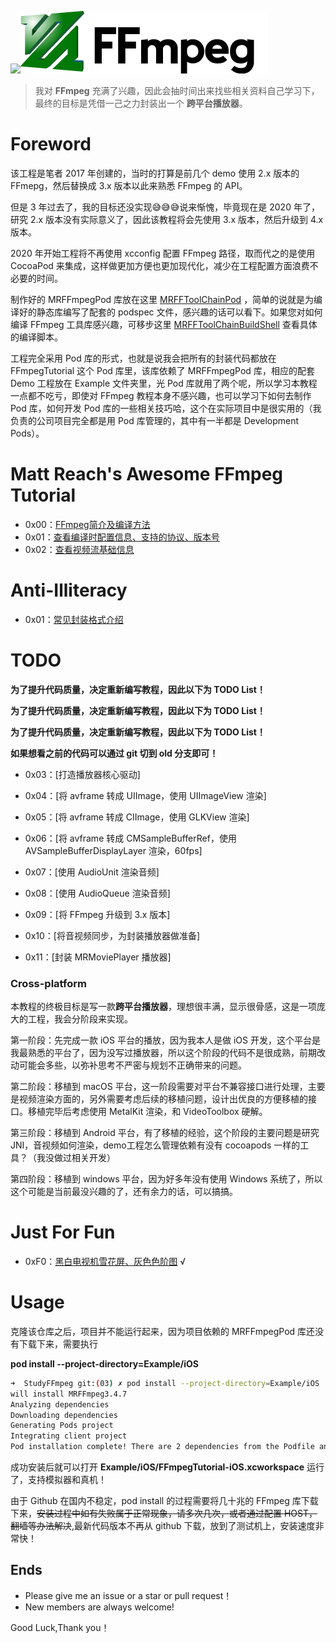 
![](md/imgs/MR-16-9.png)[![](md/imgs/ffmpeg.png)](http://ffmpeg.org/) 


> 我对 **FFmpeg** 充满了兴趣，因此会抽时间出来找些相关资料自己学习下，最终的目标是凭借一己之力封装出一个 **跨平台播放器**。

# Foreword

该工程是笔者 2017 年创建的，当时的打算是前几个 demo 使用 2.x 版本的 FFmepg，然后替换成 3.x 版本以此来熟悉 FFmpeg 的 API。

但是 3 年过去了，我的目标还没实现😅😅😅说来惭愧，毕竟现在是 2020 年了，研究 2.x 版本没有实际意义了，因此该教程将会先使用 3.x 版本，然后升级到 4.x 版本。

2020 年开始工程将不再使用 xcconfig 配置 FFmpeg 路径，取而代之的是使用 CocoaPod 来集成，这样做更加方便也更加现代化，减少在工程配置方面浪费不必要的时间。

制作好的 MRFFmpegPod 库放在这里 [MRFFToolChainPod](https://github.com/debugly/MRFFToolChainPod) ，简单的说就是为编译好的静态库编写了配套的 podspec 文件，感兴趣的话可以看下。如果您对如何编译 FFmpeg 工具库感兴趣，可移步这里 [MRFFToolChainBuildShell](https://github.com/debugly/MRFFToolChainBuildShell) 查看具体的编译脚本。

工程完全采用 Pod 库的形式，也就是说我会把所有的封装代码都放在 FFmpegTutorial 这个 Pod 库里，该库依赖了 MRFFmpegPod 库，相应的配套 Demo 工程放在 Example 文件夹里，光 Pod 库就用了两个呢，所以学习本教程一点都不吃亏，即使对 FFmpeg 教程本身不感兴趣，也可以学习下如何去制作 Pod 库，如何开发 Pod 库的一些相关技巧哈，这个在实际项目中是很实用的（我负责的公司项目完全都是用 Pod 库管理的，其中有一半都是 Development Pods）。

# Matt Reach's Awesome FFmpeg Tutorial

- 0x00：[FFmpeg简介及编译方法](md/0x00.md) 
- 0x01：[查看编译时配置信息、支持的协议、版本号](md/0x01.md)
- 0x02：[查看视频流基础信息](md/0x02.md)

# Anti-Illiteracy

- 0x01：[常见封装格式介绍](md/illiteracy/0x01.md)

# TODO

**为了提升代码质量，决定重新编写教程，因此以下为 TODO List！**

**为了提升代码质量，决定重新编写教程，因此以下为 TODO List！**

**为了提升代码质量，决定重新编写教程，因此以下为 TODO List！**

**如果想看之前的代码可以通过 git 切到 old 分支即可！**

- 0x03：[打造播放器核心驱动]

- 0x04：[将 avframe 转成 UIImage，使用 UIImageView 渲染]

- 0x05：[将 avframe 转成 CIImage，使用 GLKView 渲染]

- 0x06：[将 avframe 转成 CMSampleBufferRef，使用 AVSampleBufferDisplayLayer 渲染，60fps]

- 0x07：[使用 AudioUnit 渲染音频]

- 0x08：[使用 AudioQueue 渲染音频]

- 0x09：[将 FFmpeg 升级到 3.x 版本]

- 0x10：[将音视频同步，为封装播放器做准备]

- 0x11：[封装 MRMoviePlayer 播放器]

### Cross-platform

本教程的终极目标是写一款**跨平台播放器**，理想很丰满，显示很骨感，这是一项庞大的工程，我会分阶段来实现。

第一阶段：先完成一款 iOS 平台的播放，因为我本人是做 iOS 开发，这个平台是我最熟悉的平台了，因为没写过播放器，所以这个阶段的代码不是很成熟，前期改动可能会多些，以弥补思考不严密与规划不正确带来的问题。

第二阶段：移植到 macOS 平台，这一阶段需要对平台不兼容接口进行处理，主要是视频渲染方面的，另外需要考虑后续的移植问题，设计出优良的方便移植的接口。移植完毕后考虑使用 MetalKit 渲染，和 VideoToolbox 硬解。

第三阶段：移植到 Android 平台，有了移植的经验，这个阶段的主要问题是研究 JNI，音视频如何渲染，demo工程怎么管理依赖有没有 cocoapods 一样的工具？（我没做过相关开发）

第四阶段：移植到 windows 平台，因为好多年没有使用 Windows 系统了，所以这个可能是当前最没兴趣的了，还有余力的话，可以搞搞。

# Just For Fun

- 0xF0：[黑白电视机雪花屏、灰色色阶图](md/006-1.md) √

# Usage

克隆该仓库之后，项目并不能运行起来，因为项目依赖的 MRFFmpegPod 库还没有下载下来，需要执行

**pod install --project-directory=Example/iOS**

```bash
➜  StudyFFmpeg git:(03) ✗ pod install --project-directory=Example/iOS
will install MRFFmpeg3.4.7
Analyzing dependencies
Downloading dependencies
Generating Pods project
Integrating client project
Pod installation complete! There are 2 dependencies from the Podfile and 2 total pods installed.
```

成功安装后就可以打开 **Example/iOS/FFmpegTutorial-iOS.xcworkspace** 运行了，支持模拟器和真机！

由于 Github 在国内不稳定，pod install 的过程需要将几十兆的 FFmpeg 库下载下来，~~安装过程中如有失败属于正常现象，请多次几次，或者通过配置 HOST，翻墙等办法解决~~,最新代码版本不再从 github 下载，放到了测试机上，安装速度非常快！

## Ends

- Please give me an issue or a star or pull request！
- New members are always welcome!

Good Luck,Thank you！
